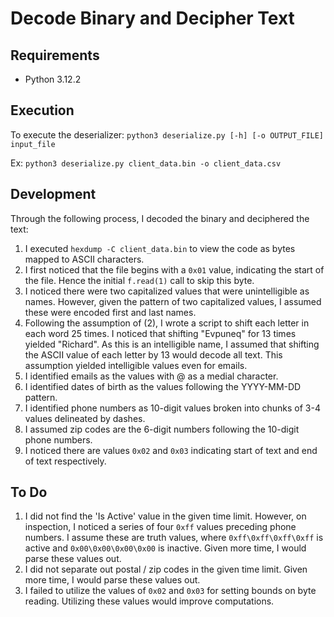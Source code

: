 # Decode Binary and Decipher Text

## Requirements
* Python 3.12.2

## Execution
To execute the deserializer: ```python3 deserialize.py [-h] [-o OUTPUT_FILE] input_file```

Ex: ```python3 deserialize.py client_data.bin -o client_data.csv```

## Development
Through the following process, I decoded the binary and deciphered the text:
1. I executed ```hexdump -C client_data.bin``` to view the code as bytes mapped to ASCII characters.
2.  I first noticed that the file begins with a `0x01` value, indicating the start of the file. Hence the initial `f.read(1)` call to skip this byte.
3.  I noticed there were two capitalized values that were unintelligible as names. However, given the pattern of two capitalized values, I assumed these were encoded first and last names.
4.  Following the assumption of (2), I wrote a script to shift each letter in each word 25 times. I noticed that shifting "Evpuneq" for 13 times yielded "Richard". As this is an intelligible name, I assumed that shifting the ASCII value of each letter by 13 would decode all text. This assumption yielded intelligible values even for emails.
5.  I identified emails as the values with @ as a medial character.
6.  I identified dates of birth as the values following the YYYY-MM-DD pattern.
7.  I identified phone numbers as 10-digit values broken into chunks of 3-4 values delineated by dashes.
8.  I assumed zip codes are the 6-digit numbers following the 10-digit phone numbers.
9.  I noticed there are values `0x02` and `0x03` indicating start of text and end of text respectively.

## To Do
1. I did not find the 'Is Active' value in the given time limit. However, on inspection, I noticed a series of four `0xff` values preceding phone numbers. I assume these are truth values, where `0xff\0xff\0xff\0xff` is active and `0x00\0x00\0x00\0x00` is inactive. Given more time, I would parse these values out.
2. I did not separate out postal / zip codes in the given time limit. Given more time, I would parse these values out.
3. I failed to utilize the values of `0x02` and `0x03` for setting bounds on byte reading. Utilizing these values would improve computations.
